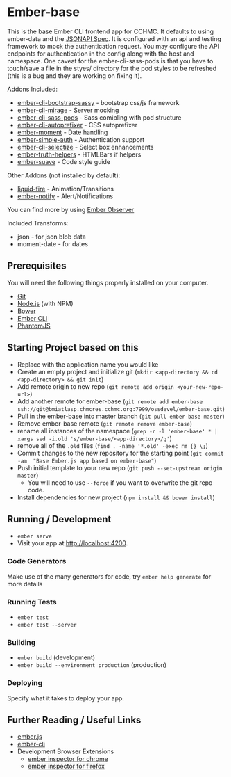# Ember-base

This is the base Ember CLI frontend app for CCHMC.  It defaults to using ember-data and the
[JSONAPI Spec](http://jsonapi.org/).  It is configured with an api and testing framework
to mock the authentication request.  You may configure the API endpoints for authentication
in the config along with the host and namespace.  One caveat for the ember-cli-sass-pods is
that you have to touch/save a file in the styes/ directory for the pod styles to be
refreshed (this is a bug and they are working on fixing it).

Addons Included:

* [ember-cli-bootstrap-sassy](https://github.com/lifegadget/ember-cli-bootstrap-sassy) - bootstrap css/js framework
* [ember-cli-mirage](https://github.com/samselikoff/ember-cli-mirage) - Server mocking
* [ember-cli-sass-pods](https://github.com/DudaDev/ember-cli-sass-pods) - Sass comipling with pod structure
* [ember-cli-autoprefixer](https://github.com/kimroen/ember-cli-autoprefixer) - CSS autoprefixer
* [ember-moment](https://github.com/stefanpenner/ember-moment) - Date handling
* [ember-simple-auth](https://github.com/simplabs/ember-simple-auth) - Authentication support
* [ember-cli-selectize](https://github.com/miguelcobain/ember-cli-selectize) - Select box enhancements
* [ember-truth-helpers](https://github.com/jmurphyau/ember-truth-helpers) - HTMLBars if helpers
* [ember-suave](https://github.com/dockyard/ember-suave/) - Code style guide


Other Addons (not installed by default):

* [liquid-fire](https://github.com/ember-animation/liquid-fire) - Animation/Transitions
* [ember-notify](https://github.com/aexmachina/ember-notify) - Alert/Notifications

You can find more by using [Ember Observer](http://emberobserver.com/)

Included Transforms:

* json - for json blob data
* moment-date - for dates

## Prerequisites

You will need the following things properly installed on your computer.

* [Git](http://git-scm.com/)
* [Node.js](http://nodejs.org/) (with NPM)
* [Bower](http://bower.io/)
* [Ember CLI](http://www.ember-cli.com/)
* [PhantomJS](http://phantomjs.org/)

## Starting Project based on this

* Replace <app-directory> with the application name you would like
* Create an empty project and initialize git (`mkdir <app-directory && cd <app-directory> && git init`)
* Add remote origin to new repo (`git remote add origin <your-new-repo-url>`)
* Add another remote for ember-base (`git remote add ember-base ssh://git@bmiatlasp.chmcres.cchmc.org:7999/ossdevel/ember-base.git`)
* Pull in the ember-base into master branch (`git pull ember-base master`)
* Remove ember-base remote (`git remote remove ember-base`)
* rename all instances of the namespace (`grep -r -l 'ember-base' * | xargs sed -i.old 's/ember-base/<app-directory>/g'`)
* remove all of the `.old` files (`find . -name '*.old' -exec rm {} \;`)
* Commit changes to the new repository for the starting point (`git commit -am  "Base Ember.js app based on ember-base"`)
* Push initial template to your new repo (`git push --set-upstream origin master`)
    * You will need to use `--force` if you want to overwrite the git repo code.
* Install dependencies for new project (`npm install && bower install`)

## Running / Development

* `ember serve`
* Visit your app at [http://localhost:4200](http://localhost:4200).

### Code Generators

Make use of the many generators for code, try `ember help generate` for more details

### Running Tests

* `ember test`
* `ember test --server`

### Building

* `ember build` (development)
* `ember build --environment production` (production)

### Deploying

Specify what it takes to deploy your app.

## Further Reading / Useful Links

* [ember.js](http://emberjs.com/)
* [ember-cli](http://www.ember-cli.com/)
* Development Browser Extensions
  * [ember inspector for chrome](https://chrome.google.com/webstore/detail/ember-inspector/bmdblncegkenkacieihfhpjfppoconhi)
  * [ember inspector for firefox](https://addons.mozilla.org/en-US/firefox/addon/ember-inspector/)

